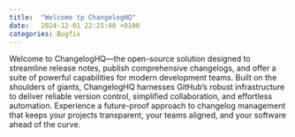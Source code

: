 ```yaml
---
title:  "Welcome tp ChangelogHQ"
date:   2024-12-01 22:25:40 +0100
categories: Bugfix 
---
```

Welcome to ChangelogHQ—the open-source solution designed to streamline release notes, publish comprehensive changelogs, and offer a suite of powerful capabilities for modern development teams. Built on the shoulders of giants, ChangelogHQ harnesses GitHub’s robust infrastructure to deliver reliable version control, simplified collaboration, and effortless automation. Experience a future-proof approach to changelog management that keeps your projects transparent, your teams aligned, and your software ahead of the curve.